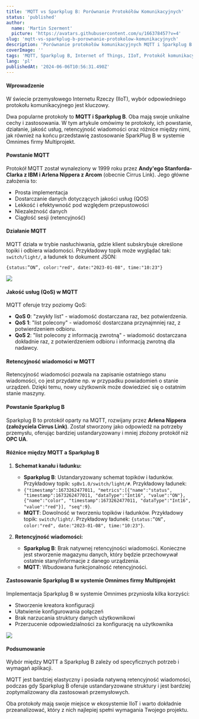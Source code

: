 ```yaml
---
title: 'MQTT vs Sparkplug B: Porównanie Protokółów Komunikacyjnych'
status: 'published'
author:
  name: 'Martin Szerment'
  picture: 'https://avatars.githubusercontent.com/u/166378457?v=4'
slug: 'mqtt-vs-sparkplug-b-porownanie-protokolow-komunikacyjnych'
description: 'Porównanie protokołów komunikacyjnych MQTT i Sparkplug B w kontekście przemysłowego Internetu Rzeczy (IIoT). Dowiedz się o ich zaletach, różnicach, jakości usług (QoS) oraz retencyjności wiadomości. Odkryj, który protokół lepiej spełnia wymagania Twojego projektu IoT.'
coverImage: ''
tags: 'MQTT, Sparkplug B, Internet of Things, IIoT, Protokół komunikacyjny, Jakość usług, QoS, Retencyjność wiadomości, Przemysłowy Internet Rzeczy, Protokół MQTT, Protokół Sparkplug, Komunikacja IoT, Omnimes, Przemysł 4.0, Standardy komunikacyjne'
lang: 'pl'
publishedAt: '2024-06-06T10:56:31.490Z'
---
```



#### **Wprowadzenie**

W świecie przemysłowego Internetu Rzeczy (IIoT), wybór odpowiedniego protokołu komunikacyjnego jest kluczowy. 

Dwa popularne protokoły to **MQTT i Sparkplug B**. Oba mają swoje unikalne cechy i zastosowania. W tym artykule omówimy te protokoły, ich powstanie, działanie, jakość usług, retencyjność wiadomości oraz różnice między nimi, jak również na końcu przedstawię zastosowanie SparkPlug B w systemie Omnimes firmy Multiprojekt.

#### **Powstanie MQTT**

Protokół MQTT został wynaleziony w 1999 roku przez **Andy'ego Stanforda-Clarka z IBM i Arlena Nippera z Arcom** (obecnie Cirrus Link). Jego główne założenia to:

- Prosta implementacja
- Dostarczanie danych dotyczących jakości usług (QOS)
- Lekkość i efektywność pod względem przepustowości
- Niezależność danych
- Ciągłość sesji (retencyjność)

#### **Działanie MQTT**

MQTT działa w trybie nasłuchiwania, gdzie klient subskrybuje określone topiki i odbiera wiadomości. Przykładowy topik może wyglądać tak: `switch/light/`, a ładunek to dokument JSON:

 `{status:”ON”, color:"red", date:"2023-01-08", time:"10:23"}`

![](/images/image-Y0Nj.png)

#### **Jakość usług (QoS) w MQTT**

MQTT oferuje trzy poziomy QoS:

- **QoS 0**: "zwykły list" - wiadomość dostarczana raz, bez potwierdzenia.
- **QoS 1**: "list polecony" - wiadomość dostarczana przynajmniej raz, z potwierdzeniem odbioru.
- **QoS 2**: "list polecony z informacją zwrotną" - wiadomość dostarczana dokładnie raz, z potwierdzeniem odbioru i informacją zwrotną dla nadawcy.

#### **Retencyjność wiadomości w MQTT**

Retencyjność wiadomości pozwala na zapisanie ostatniego stanu wiadomości, co jest przydatne np. w przypadku powiadomień o stanie urządzeń. Dzięki temu, nowy użytkownik może dowiedzieć się o ostatnim stanie maszyny.

#### **Powstanie Sparkplug B**

Sparkplug B to protokół oparty na MQTT, rozwijany przez **Arlena Nippera (założyciela Cirrus Link)**. Został stworzony jako odpowiedź na potrzeby przemysłu, oferując bardziej ustandaryzowany i mniej złożony protokół niż **OPC UA**.

#### **Różnice między MQTT a Sparkplug B**

1. **Schemat kanału i ładunku:**
   - **Sparkplug B**: Ustandaryzowany schemat topików i ładunków. Przykładowy topik: `spBv1.0/switch/light/#`. Przykładowy ładunek: 
   - `{"timestamp":1673262477011, "metrics":[{"name":"status", "timestamp":1673262477011, "dataType":"Int16", "value":"ON"}, {"name":"color", "timestamp":1673262477011, "dataType":"Int16", "value":"red"}], "seq":9}`.
   - **MQTT**: Dowolność w tworzeniu topików i ładunków. Przykładowy topik: `switch/light/`. Przykładowy ładunek: `{status:”ON”, color:"red", date:"2023-01-08", time:"10:23"}`.

1. **Retencyjność wiadomości:**
   - **Sparkplug B**: Brak natywnej retencyjności wiadomości. Konieczne jest stworzenie magazynu danych, który będzie przechowywał ostatnie stany/informacje z danego urządzenia.
   - **MQTT**: Wbudowana funkcjonalność retencyjności.

#### **Zastosowanie Sparkplug B w systemie Omnimes firmy Multiprojekt**

Implementacja Sparkplug B w systemie Omnimes przyniosła kilka korzyści:

- Stworzenie kreatora konfiguracji
- Ułatwienie konfigurowania połączeń
- Brak narzucania struktury danych użytkownikowi
- Przerzucenie odpowiedzialności za konfigurację na użytkownika

![](/images/image-UyOT.png)

#### **Podsumowanie**

Wybór między MQTT a Sparkplug B zależy od specyficznych potrzeb i wymagań aplikacji. 

MQTT jest bardziej elastyczny i posiada natywną retencyjność wiadomości, podczas gdy Sparkplug B oferuje ustandaryzowane struktury i jest bardziej zoptymalizowany dla zastosowań przemysłowych.

Oba protokoły mają swoje miejsce w ekosystemie IIoT i warto dokładnie przeanalizować, który z nich najlepiej spełni wymagania Twojego projektu.